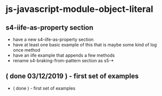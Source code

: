 # js-javascript-module-object-literal

## s4-iife-as-property section
* have a new s4-iife-as-property section
* have at least one basic example of this that is maybe some kind of log once method
* have an iife example that appends a few methods
* rename s4-braking-from-pattern section as s5-*

## ( done 03/12/2019 ) - first set of examples
* ( done ) - first set of examples